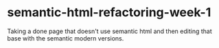 # semantic-html-refactoring-week-1
Taking a done page that doesn't use semantic html and then editing that base with the semantic modern versions.
